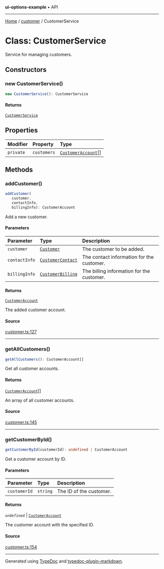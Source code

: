 **ui-options-example** • API

***

[Home](../../README.md) / [customer](../README.md) / CustomerService

# Class: CustomerService

Service for managing customers.

## Constructors

### new CustomerService()

```ts
new CustomerService(): CustomerService
```

#### Returns

[`CustomerService`](CustomerService.md)

## Properties

| Modifier | Property | Type |
| :------ | :------ | :------ |
| `private` | `customers` | [`CustomerAccount`](CustomerAccount.md)[] |

## Methods

### addCustomer()

```ts
addCustomer(
   customer, 
   contactInfo, 
   billingInfo): CustomerAccount
```

Add a new customer.

#### Parameters

| Parameter | Type | Description |
| :------ | :------ | :------ |
| `customer` | [`Customer`](../interfaces/Customer.md) | The customer to be added. |
| `contactInfo` | [`CustomerContact`](../interfaces/CustomerContact.md) | The contact information for the customer. |
| `billingInfo` | [`CustomerBilling`](../interfaces/CustomerBilling.md) | The billing information for the customer. |

#### Returns

[`CustomerAccount`](CustomerAccount.md)

The added customer account.

#### Source

[customer.ts:127](https://github.com/tgreyuk/typedoc-plugin-markdown-examples/blob/6bbf2a3/examples/01-typedoc-plugin-markdown/src/customer.ts#L127)

***

### getAllCustomers()

```ts
getAllCustomers(): CustomerAccount[]
```

Get all customer accounts.

#### Returns

[`CustomerAccount`](CustomerAccount.md)[]

An array of all customer accounts.

#### Source

[customer.ts:145](https://github.com/tgreyuk/typedoc-plugin-markdown-examples/blob/6bbf2a3/examples/01-typedoc-plugin-markdown/src/customer.ts#L145)

***

### getCustomerById()

```ts
getCustomerById(customerId): undefined | CustomerAccount
```

Get a customer account by ID.

#### Parameters

| Parameter | Type | Description |
| :------ | :------ | :------ |
| `customerId` | `string` | The ID of the customer. |

#### Returns

`undefined` \| [`CustomerAccount`](CustomerAccount.md)

The customer account with the specified ID.

#### Source

[customer.ts:154](https://github.com/tgreyuk/typedoc-plugin-markdown-examples/blob/6bbf2a3/examples/01-typedoc-plugin-markdown/src/customer.ts#L154)

***

Generated using [TypeDoc](https://typedoc.org) and [typedoc-plugin-markdown](https://typedoc-plugin-markdown.org).
